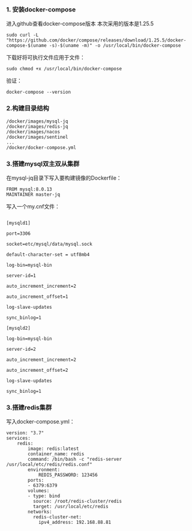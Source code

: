 ### 1. 安装docker-compose

进入github查看docker-compose版本 本次采用的版本是1.25.5

```
sudo curl -L "https://github.com/docker/compose/releases/download/1.25.5/docker-compose-$(uname -s)-$(uname -m)" -o /usr/local/bin/docker-compose
```

下载好将可执行文件应用于文件：

```
sudo chmod +x /usr/local/bin/docker-compose
```

验证：

```
docker-compose --version
```

### 2.构建目录结构

```
/docker/images/mysql-jq
/docker/images/redis-jq
/docker/images/nacos
/docker/images/sentinel
...
/docker/docker-compose.yml
```

### 3.搭建mysql双主双从集群

在mysql-jq目录下写入要构建镜像的Dockerfile：

```
FROM mysql:8.0.13
MAINTAINER master-jq

```

写入一个my.cnf文件：

```

[mysqld1]

port=3306

socket=etc/mysql/data/mysql.sock

default-character-set = utf8mb4

log-bin=mysql-bin

server-id=1

auto_increment_increment=2

auto_increment_offset=1

log-slave-updates

sync_binlog=1

[mysqld2]

log-bin=mysql-bin

server-id=2

auto_increment_increment=2

auto_increment_offset=2

log-slave-updates

sync_binlog=1
```

### 3.搭建redis集群

写入docker-compose.yml：

```
version: "3.7"
services: 
    redis:
        image: redis:latest
        container_name: redis
        command: /bin/bash -c "redis-server /usr/local/etc/redis/redis.conf"
        environment:
            REDIS_PASSWORD: 123456
        ports:
        - 6379:6379
        volumes:
        - type: bind
          source: /root/redis-cluster/redis
          target: /usr/local/etc/redis
        networks:
          redis-cluster-net:
            ipv4_address: 192.168.88.81
```


